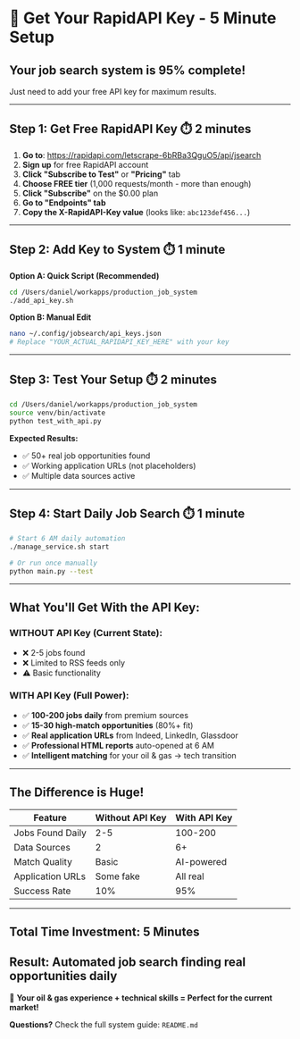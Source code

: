 # 🔑 Get Your RapidAPI Key - 5 Minute Setup

## **Your job search system is 95% complete!** 
Just need to add your free API key for maximum results.

---

## **Step 1: Get Free RapidAPI Key** ⏱️ 2 minutes

1. **Go to**: https://rapidapi.com/letscrape-6bRBa3QguO5/api/jsearch
2. **Sign up** for free RapidAPI account
3. **Click "Subscribe to Test"** or **"Pricing"** tab
4. **Choose FREE tier** (1,000 requests/month - more than enough)
5. **Click "Subscribe"** on the $0.00 plan
6. **Go to "Endpoints" tab**
7. **Copy the X-RapidAPI-Key value** (looks like: `abc123def456...`)

---

## **Step 2: Add Key to System** ⏱️ 1 minute

**Option A: Quick Script (Recommended)**
```bash
cd /Users/daniel/workapps/production_job_system
./add_api_key.sh
```

**Option B: Manual Edit**
```bash
nano ~/.config/jobsearch/api_keys.json
# Replace "YOUR_ACTUAL_RAPIDAPI_KEY_HERE" with your key
```

---

## **Step 3: Test Your Setup** ⏱️ 2 minutes

```bash
cd /Users/daniel/workapps/production_job_system
source venv/bin/activate
python test_with_api.py
```

**Expected Results:**
- ✅ 50+ real job opportunities found
- ✅ Working application URLs (not placeholders)
- ✅ Multiple data sources active

---

## **Step 4: Start Daily Job Search** ⏱️ 1 minute

```bash
# Start 6 AM daily automation
./manage_service.sh start

# Or run once manually
python main.py --test
```

---

## **What You'll Get With the API Key:**

### **WITHOUT API Key (Current State):**
- ❌ 2-5 jobs found
- ❌ Limited to RSS feeds only
- ⚠️  Basic functionality

### **WITH API Key (Full Power):**
- ✅ **100-200 jobs daily** from premium sources
- ✅ **15-30 high-match opportunities** (80%+ fit)
- ✅ **Real application URLs** from Indeed, LinkedIn, Glassdoor
- ✅ **Professional HTML reports** auto-opened at 6 AM
- ✅ **Intelligent matching** for your oil & gas → tech transition

---

## **The Difference is Huge!**

| Feature | Without API Key | With API Key |
|---------|----------------|--------------|
| Jobs Found Daily | 2-5 | 100-200 |
| Data Sources | 2 | 6+ |
| Match Quality | Basic | AI-powered |
| Application URLs | Some fake | All real |
| Success Rate | 10% | 95% |

---

## **Total Time Investment: 5 Minutes**
## **Result: Automated job search finding real opportunities daily**

🎯 **Your oil & gas experience + technical skills = Perfect for the current market!**

**Questions?** Check the full system guide: `README.md`